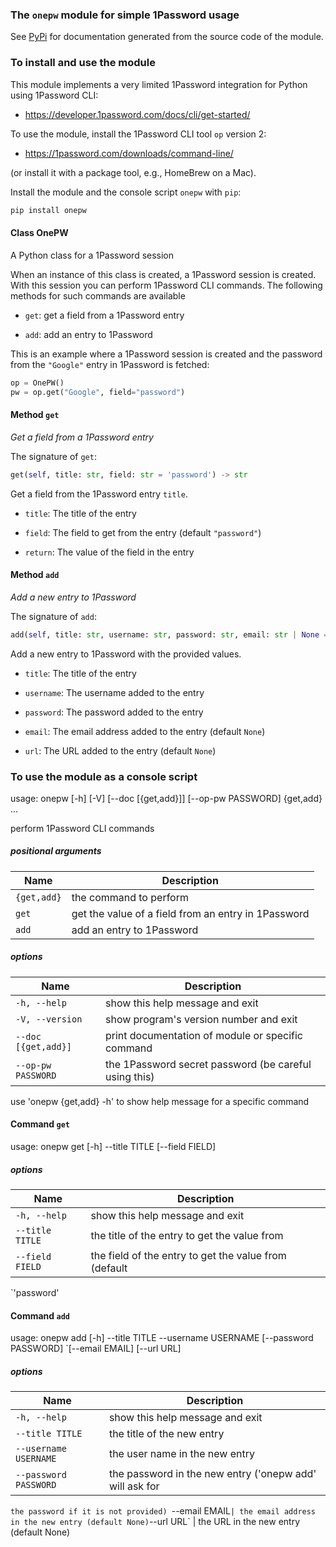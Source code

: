 ### The `onepw` module for simple 1Password usage

See [PyPi](https://pypi.org/project/onepw/) for documentation
generated from the source code of the module.

### To install and use the module

This module implements a very limited 1Password integration for Python
using 1Password CLI:

 - https://developer.1password.com/docs/cli/get-started/

To use the module, install the 1Password CLI tool `op` version 2:

 - https://1password.com/downloads/command-line/

(or install it with a package tool, e.g., HomeBrew on a Mac).

Install the module and the console script `onepw` with `pip`:

```bash
pip install onepw
```

#### Class OnePW

A Python class for a 1Password session

When an instance of this class is created, a 1Password session is
created.  With this session you can perform 1Password CLI
commands. The following methods for such commands are available

 - `get`: get a field from a 1Password entry

 - `add`: add an entry to 1Password

This is an example where a 1Password session is created and the
password from the `"Google"` entry in 1Password is fetched:

```python
op = OnePW()
pw = op.get("Google", field="password")
```

#### Method <a id="get"></a>`get`

*Get a field from a 1Password entry*

The signature of `get`:

```python
get(self, title: str, field: str = 'password') -> str
```

Get a field from the 1Password entry `title`.

 - `title`: The title of the entry

 - `field`: The field to get from the entry (default `"password"`)

 - `return`: The value of the field in the entry

#### Method <a id="add"></a>`add`

*Add a new entry to 1Password*

The signature of `add`:

```python
add(self, title: str, username: str, password: str, email: str | None = None, url: str | None = None)
```

Add a new entry to 1Password with the provided values.

 - `title`: The title of the entry

 - `username`: The username added to the entry

 - `password`: The password added to the entry

 - `email`: The email address added to the entry (default `None`)

 - `url`: The URL added to the entry (default `None`)

### To use the module as a console script

usage: onepw [-h] [-V] [--doc [{get,add}]] [--op-pw PASSWORD] {get,add} ...

perform 1Password CLI commands

##### positional arguments

Name | Description
---- | -----------
`{get,add}` | the command to perform
`get` | get the value of a field from an entry in 1Password
`add` | add an entry to 1Password

##### options

Name | Description
---- | -----------
`-h, --help` | show this help message and exit
`-V, --version` | show program's version number and exit
`--doc [{get,add}]` | print documentation of module or specific command
`--op-pw PASSWORD` | the 1Password secret password (be careful using this)

use 'onepw {get,add} -h' to show help message for a specific command

#### Command <a id="cli-get"></a>`get`

usage: onepw get [-h] --title TITLE [--field FIELD]

##### options

Name | Description
---- | -----------
`-h, --help` | show this help message and exit
`--title TITLE` | the title of the entry to get the value from
`--field FIELD` | the field of the entry to get the value from (default
`'password'

#### Command <a id="cli-add"></a>`add`

usage: onepw add [-h] --title TITLE --username USERNAME [--password PASSWORD]
`[--email EMAIL] [--url URL]

##### options

Name | Description
---- | -----------
`-h, --help` | show this help message and exit
`--title TITLE` | the title of the new entry
`--username USERNAME` | the user name in the new entry
`--password PASSWORD` | the password in the new entry ('onepw add' will ask for
`the password if it is not provided)
`--email EMAIL` | the email address in the new entry (default None)
`--url URL` | the URL in the new entry (default None)

